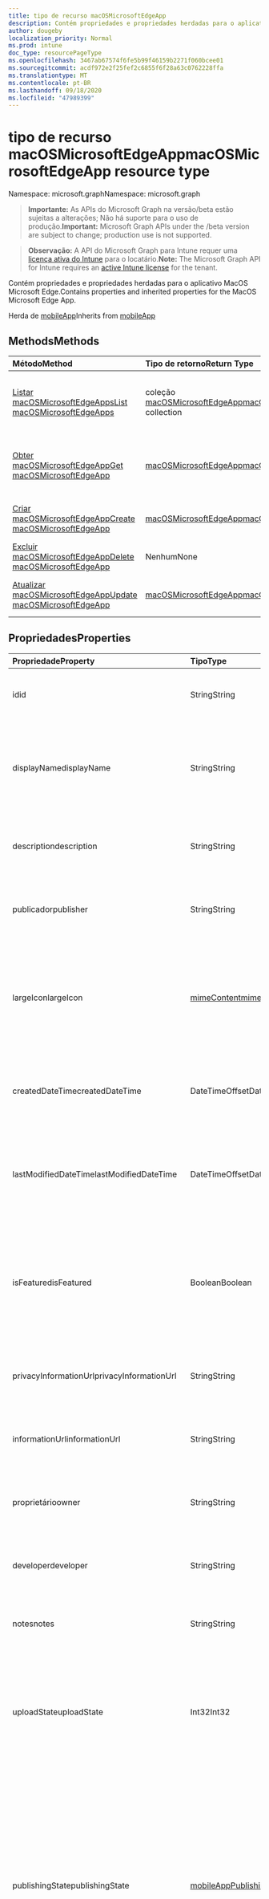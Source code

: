 ```yaml
---
title: tipo de recurso macOSMicrosoftEdgeApp
description: Contém propriedades e propriedades herdadas para o aplicativo MacOS Microsoft Edge.
author: dougeby
localization_priority: Normal
ms.prod: intune
doc_type: resourcePageType
ms.openlocfilehash: 3467ab67574f6fe5b99f46159b2271f060bcee01
ms.sourcegitcommit: acdf972e2f25fef2c6855f6f28a63c0762228ffa
ms.translationtype: MT
ms.contentlocale: pt-BR
ms.lasthandoff: 09/18/2020
ms.locfileid: "47989399"
---
```

# <a name="macosmicrosoftedgeapp-resource-type"></a><span data-ttu-id="a4580-103">tipo de recurso macOSMicrosoftEdgeApp</span><span class="sxs-lookup"><span data-stu-id="a4580-103">macOSMicrosoftEdgeApp resource type</span></span>

<span data-ttu-id="a4580-104">Namespace: microsoft.graph</span><span class="sxs-lookup"><span data-stu-id="a4580-104">Namespace: microsoft.graph</span></span>

> <span data-ttu-id="a4580-105">**Importante:** As APIs do Microsoft Graph na versão/beta estão sujeitas a alterações; Não há suporte para o uso de produção.</span><span class="sxs-lookup"><span data-stu-id="a4580-105">**Important:** Microsoft Graph APIs under the /beta version are subject to change; production use is not supported.</span></span>

> <span data-ttu-id="a4580-106">**Observação:** A API do Microsoft Graph para Intune requer uma [licença ativa do Intune](https://go.microsoft.com/fwlink/?linkid=839381) para o locatário.</span><span class="sxs-lookup"><span data-stu-id="a4580-106">**Note:** The Microsoft Graph API for Intune requires an [active Intune license](https://go.microsoft.com/fwlink/?linkid=839381) for the tenant.</span></span>

<span data-ttu-id="a4580-107">Contém propriedades e propriedades herdadas para o aplicativo MacOS Microsoft Edge.</span><span class="sxs-lookup"><span data-stu-id="a4580-107">Contains properties and inherited properties for the MacOS Microsoft Edge App.</span></span>


<span data-ttu-id="a4580-108">Herda de [mobileApp](../resources/intune-shared-mobileapp.md)</span><span class="sxs-lookup"><span data-stu-id="a4580-108">Inherits from [mobileApp](../resources/intune-shared-mobileapp.md)</span></span>

## <a name="methods"></a><span data-ttu-id="a4580-109">Methods</span><span class="sxs-lookup"><span data-stu-id="a4580-109">Methods</span></span>
|<span data-ttu-id="a4580-110">Método</span><span class="sxs-lookup"><span data-stu-id="a4580-110">Method</span></span>|<span data-ttu-id="a4580-111">Tipo de retorno</span><span class="sxs-lookup"><span data-stu-id="a4580-111">Return Type</span></span>|<span data-ttu-id="a4580-112">Descrição</span><span class="sxs-lookup"><span data-stu-id="a4580-112">Description</span></span>|
|:---|:---|:---|
|[<span data-ttu-id="a4580-113">Listar macOSMicrosoftEdgeApps</span><span class="sxs-lookup"><span data-stu-id="a4580-113">List macOSMicrosoftEdgeApps</span></span>](../api/intune-apps-macosmicrosoftedgeapp-list.md)|<span data-ttu-id="a4580-114">coleção [macOSMicrosoftEdgeApp](../resources/intune-apps-macosmicrosoftedgeapp.md)</span><span class="sxs-lookup"><span data-stu-id="a4580-114">[macOSMicrosoftEdgeApp](../resources/intune-apps-macosmicrosoftedgeapp.md) collection</span></span>|<span data-ttu-id="a4580-115">Listar Propriedades e relações dos objetos [macOSMicrosoftEdgeApp](../resources/intune-apps-macosmicrosoftedgeapp.md) .</span><span class="sxs-lookup"><span data-stu-id="a4580-115">List properties and relationships of the [macOSMicrosoftEdgeApp](../resources/intune-apps-macosmicrosoftedgeapp.md) objects.</span></span>|
|[<span data-ttu-id="a4580-116">Obter macOSMicrosoftEdgeApp</span><span class="sxs-lookup"><span data-stu-id="a4580-116">Get macOSMicrosoftEdgeApp</span></span>](../api/intune-apps-macosmicrosoftedgeapp-get.md)|[<span data-ttu-id="a4580-117">macOSMicrosoftEdgeApp</span><span class="sxs-lookup"><span data-stu-id="a4580-117">macOSMicrosoftEdgeApp</span></span>](../resources/intune-apps-macosmicrosoftedgeapp.md)|<span data-ttu-id="a4580-118">Leia as propriedades e as relações do objeto [macOSMicrosoftEdgeApp](../resources/intune-apps-macosmicrosoftedgeapp.md) .</span><span class="sxs-lookup"><span data-stu-id="a4580-118">Read properties and relationships of the [macOSMicrosoftEdgeApp](../resources/intune-apps-macosmicrosoftedgeapp.md) object.</span></span>|
|[<span data-ttu-id="a4580-119">Criar macOSMicrosoftEdgeApp</span><span class="sxs-lookup"><span data-stu-id="a4580-119">Create macOSMicrosoftEdgeApp</span></span>](../api/intune-apps-macosmicrosoftedgeapp-create.md)|[<span data-ttu-id="a4580-120">macOSMicrosoftEdgeApp</span><span class="sxs-lookup"><span data-stu-id="a4580-120">macOSMicrosoftEdgeApp</span></span>](../resources/intune-apps-macosmicrosoftedgeapp.md)|<span data-ttu-id="a4580-121">Criar um novo objeto [macOSMicrosoftEdgeApp](../resources/intune-apps-macosmicrosoftedgeapp.md) .</span><span class="sxs-lookup"><span data-stu-id="a4580-121">Create a new [macOSMicrosoftEdgeApp](../resources/intune-apps-macosmicrosoftedgeapp.md) object.</span></span>|
|[<span data-ttu-id="a4580-122">Excluir macOSMicrosoftEdgeApp</span><span class="sxs-lookup"><span data-stu-id="a4580-122">Delete macOSMicrosoftEdgeApp</span></span>](../api/intune-apps-macosmicrosoftedgeapp-delete.md)|<span data-ttu-id="a4580-123">Nenhum</span><span class="sxs-lookup"><span data-stu-id="a4580-123">None</span></span>|<span data-ttu-id="a4580-124">Exclui [macOSMicrosoftEdgeApp](../resources/intune-apps-macosmicrosoftedgeapp.md).</span><span class="sxs-lookup"><span data-stu-id="a4580-124">Deletes a [macOSMicrosoftEdgeApp](../resources/intune-apps-macosmicrosoftedgeapp.md).</span></span>|
|[<span data-ttu-id="a4580-125">Atualizar macOSMicrosoftEdgeApp</span><span class="sxs-lookup"><span data-stu-id="a4580-125">Update macOSMicrosoftEdgeApp</span></span>](../api/intune-apps-macosmicrosoftedgeapp-update.md)|[<span data-ttu-id="a4580-126">macOSMicrosoftEdgeApp</span><span class="sxs-lookup"><span data-stu-id="a4580-126">macOSMicrosoftEdgeApp</span></span>](../resources/intune-apps-macosmicrosoftedgeapp.md)|<span data-ttu-id="a4580-127">Atualiza as propriedades de um objeto [macOSMicrosoftEdgeApp](../resources/intune-apps-macosmicrosoftedgeapp.md) .</span><span class="sxs-lookup"><span data-stu-id="a4580-127">Update the properties of a [macOSMicrosoftEdgeApp](../resources/intune-apps-macosmicrosoftedgeapp.md) object.</span></span>|

## <a name="properties"></a><span data-ttu-id="a4580-128">Propriedades</span><span class="sxs-lookup"><span data-stu-id="a4580-128">Properties</span></span>
|<span data-ttu-id="a4580-129">Propriedade</span><span class="sxs-lookup"><span data-stu-id="a4580-129">Property</span></span>|<span data-ttu-id="a4580-130">Tipo</span><span class="sxs-lookup"><span data-stu-id="a4580-130">Type</span></span>|<span data-ttu-id="a4580-131">Descrição</span><span class="sxs-lookup"><span data-stu-id="a4580-131">Description</span></span>|
|:---|:---|:---|
|<span data-ttu-id="a4580-132">id</span><span class="sxs-lookup"><span data-stu-id="a4580-132">id</span></span>|<span data-ttu-id="a4580-133">String</span><span class="sxs-lookup"><span data-stu-id="a4580-133">String</span></span>|<span data-ttu-id="a4580-134">Chave da entidade.</span><span class="sxs-lookup"><span data-stu-id="a4580-134">Key of the entity.</span></span> <span data-ttu-id="a4580-135">Herdado de [mobileApp](../resources/intune-shared-mobileapp.md)</span><span class="sxs-lookup"><span data-stu-id="a4580-135">Inherited from [mobileApp](../resources/intune-shared-mobileapp.md)</span></span>|
|<span data-ttu-id="a4580-136">displayName</span><span class="sxs-lookup"><span data-stu-id="a4580-136">displayName</span></span>|<span data-ttu-id="a4580-137">String</span><span class="sxs-lookup"><span data-stu-id="a4580-137">String</span></span>|<span data-ttu-id="a4580-138">O título do aplicativo importado ou definido pelo administrador.</span><span class="sxs-lookup"><span data-stu-id="a4580-138">The admin provided or imported title of the app.</span></span> <span data-ttu-id="a4580-139">Herdado de [mobileApp](../resources/intune-shared-mobileapp.md)</span><span class="sxs-lookup"><span data-stu-id="a4580-139">Inherited from [mobileApp](../resources/intune-shared-mobileapp.md)</span></span>|
|<span data-ttu-id="a4580-140">description</span><span class="sxs-lookup"><span data-stu-id="a4580-140">description</span></span>|<span data-ttu-id="a4580-141">String</span><span class="sxs-lookup"><span data-stu-id="a4580-141">String</span></span>|<span data-ttu-id="a4580-142">A descrição do aplicativo.</span><span class="sxs-lookup"><span data-stu-id="a4580-142">The description of the app.</span></span> <span data-ttu-id="a4580-143">Herdado de [mobileApp](../resources/intune-shared-mobileapp.md)</span><span class="sxs-lookup"><span data-stu-id="a4580-143">Inherited from [mobileApp](../resources/intune-shared-mobileapp.md)</span></span>|
|<span data-ttu-id="a4580-144">publicador</span><span class="sxs-lookup"><span data-stu-id="a4580-144">publisher</span></span>|<span data-ttu-id="a4580-145">String</span><span class="sxs-lookup"><span data-stu-id="a4580-145">String</span></span>|<span data-ttu-id="a4580-146">O publicador do aplicativo.</span><span class="sxs-lookup"><span data-stu-id="a4580-146">The publisher of the app.</span></span> <span data-ttu-id="a4580-147">Herdado de [mobileApp](../resources/intune-shared-mobileapp.md)</span><span class="sxs-lookup"><span data-stu-id="a4580-147">Inherited from [mobileApp](../resources/intune-shared-mobileapp.md)</span></span>|
|<span data-ttu-id="a4580-148">largeIcon</span><span class="sxs-lookup"><span data-stu-id="a4580-148">largeIcon</span></span>|[<span data-ttu-id="a4580-149">mimeContent</span><span class="sxs-lookup"><span data-stu-id="a4580-149">mimeContent</span></span>](../resources/intune-shared-mimecontent.md)|<span data-ttu-id="a4580-150">O ícone grande, a ser exibido nos detalhes do aplicativo e usado para o carregamento do ícone.</span><span class="sxs-lookup"><span data-stu-id="a4580-150">The large icon, to be displayed in the app details and used for upload of the icon.</span></span> <span data-ttu-id="a4580-151">Herdado de [mobileApp](../resources/intune-shared-mobileapp.md)</span><span class="sxs-lookup"><span data-stu-id="a4580-151">Inherited from [mobileApp](../resources/intune-shared-mobileapp.md)</span></span>|
|<span data-ttu-id="a4580-152">createdDateTime</span><span class="sxs-lookup"><span data-stu-id="a4580-152">createdDateTime</span></span>|<span data-ttu-id="a4580-153">DateTimeOffset</span><span class="sxs-lookup"><span data-stu-id="a4580-153">DateTimeOffset</span></span>|<span data-ttu-id="a4580-154">A data e a hora da criação do aplicativo.</span><span class="sxs-lookup"><span data-stu-id="a4580-154">The date and time the app was created.</span></span> <span data-ttu-id="a4580-155">Herdado de [mobileApp](../resources/intune-shared-mobileapp.md)</span><span class="sxs-lookup"><span data-stu-id="a4580-155">Inherited from [mobileApp](../resources/intune-shared-mobileapp.md)</span></span>|
|<span data-ttu-id="a4580-156">lastModifiedDateTime</span><span class="sxs-lookup"><span data-stu-id="a4580-156">lastModifiedDateTime</span></span>|<span data-ttu-id="a4580-157">DateTimeOffset</span><span class="sxs-lookup"><span data-stu-id="a4580-157">DateTimeOffset</span></span>|<span data-ttu-id="a4580-158">A data e a hora que o aplicativo foi modificado pela última vez.</span><span class="sxs-lookup"><span data-stu-id="a4580-158">The date and time the app was last modified.</span></span> <span data-ttu-id="a4580-159">Herdado de [mobileApp](../resources/intune-shared-mobileapp.md)</span><span class="sxs-lookup"><span data-stu-id="a4580-159">Inherited from [mobileApp](../resources/intune-shared-mobileapp.md)</span></span>|
|<span data-ttu-id="a4580-160">isFeatured</span><span class="sxs-lookup"><span data-stu-id="a4580-160">isFeatured</span></span>|<span data-ttu-id="a4580-161">Boolean</span><span class="sxs-lookup"><span data-stu-id="a4580-161">Boolean</span></span>|<span data-ttu-id="a4580-162">O valor que indica se o aplicativo está marcado como em destaque pelo administrador. Herdado de [mobileApp](../resources/intune-shared-mobileapp.md)</span><span class="sxs-lookup"><span data-stu-id="a4580-162">The value indicating whether the app is marked as featured by the admin. Inherited from [mobileApp](../resources/intune-shared-mobileapp.md)</span></span>|
|<span data-ttu-id="a4580-163">privacyInformationUrl</span><span class="sxs-lookup"><span data-stu-id="a4580-163">privacyInformationUrl</span></span>|<span data-ttu-id="a4580-164">String</span><span class="sxs-lookup"><span data-stu-id="a4580-164">String</span></span>|<span data-ttu-id="a4580-165">A URL da declaração de privacidade.</span><span class="sxs-lookup"><span data-stu-id="a4580-165">The privacy statement Url.</span></span> <span data-ttu-id="a4580-166">Herdado de [mobileApp](../resources/intune-shared-mobileapp.md)</span><span class="sxs-lookup"><span data-stu-id="a4580-166">Inherited from [mobileApp](../resources/intune-shared-mobileapp.md)</span></span>|
|<span data-ttu-id="a4580-167">informationUrl</span><span class="sxs-lookup"><span data-stu-id="a4580-167">informationUrl</span></span>|<span data-ttu-id="a4580-168">String</span><span class="sxs-lookup"><span data-stu-id="a4580-168">String</span></span>|<span data-ttu-id="a4580-169">A URL de informações adicionais.</span><span class="sxs-lookup"><span data-stu-id="a4580-169">The more information Url.</span></span> <span data-ttu-id="a4580-170">Herdado de [mobileApp](../resources/intune-shared-mobileapp.md)</span><span class="sxs-lookup"><span data-stu-id="a4580-170">Inherited from [mobileApp](../resources/intune-shared-mobileapp.md)</span></span>|
|<span data-ttu-id="a4580-171">proprietário</span><span class="sxs-lookup"><span data-stu-id="a4580-171">owner</span></span>|<span data-ttu-id="a4580-172">String</span><span class="sxs-lookup"><span data-stu-id="a4580-172">String</span></span>|<span data-ttu-id="a4580-173">O proprietário do conteúdo.</span><span class="sxs-lookup"><span data-stu-id="a4580-173">The owner of the app.</span></span> <span data-ttu-id="a4580-174">Herdado de [mobileApp](../resources/intune-shared-mobileapp.md)</span><span class="sxs-lookup"><span data-stu-id="a4580-174">Inherited from [mobileApp](../resources/intune-shared-mobileapp.md)</span></span>|
|<span data-ttu-id="a4580-175">developer</span><span class="sxs-lookup"><span data-stu-id="a4580-175">developer</span></span>|<span data-ttu-id="a4580-176">String</span><span class="sxs-lookup"><span data-stu-id="a4580-176">String</span></span>|<span data-ttu-id="a4580-177">O desenvolvedor do aplicativo.</span><span class="sxs-lookup"><span data-stu-id="a4580-177">The developer of the app.</span></span> <span data-ttu-id="a4580-178">Herdado de [mobileApp](../resources/intune-shared-mobileapp.md)</span><span class="sxs-lookup"><span data-stu-id="a4580-178">Inherited from [mobileApp](../resources/intune-shared-mobileapp.md)</span></span>|
|<span data-ttu-id="a4580-179">notes</span><span class="sxs-lookup"><span data-stu-id="a4580-179">notes</span></span>|<span data-ttu-id="a4580-180">String</span><span class="sxs-lookup"><span data-stu-id="a4580-180">String</span></span>|<span data-ttu-id="a4580-181">Anotações do aplicativo.</span><span class="sxs-lookup"><span data-stu-id="a4580-181">Notes for the app.</span></span> <span data-ttu-id="a4580-182">Herdado de [mobileApp](../resources/intune-shared-mobileapp.md)</span><span class="sxs-lookup"><span data-stu-id="a4580-182">Inherited from [mobileApp](../resources/intune-shared-mobileapp.md)</span></span>|
|<span data-ttu-id="a4580-183">uploadState</span><span class="sxs-lookup"><span data-stu-id="a4580-183">uploadState</span></span>|<span data-ttu-id="a4580-184">Int32</span><span class="sxs-lookup"><span data-stu-id="a4580-184">Int32</span></span>|<span data-ttu-id="a4580-185">O estado de upload.</span><span class="sxs-lookup"><span data-stu-id="a4580-185">The upload state.</span></span> <span data-ttu-id="a4580-186">Os valores possíveis são: 0- `Not Ready` , 1- `Ready` , 2- `Processing` .</span><span class="sxs-lookup"><span data-stu-id="a4580-186">Possible values are: 0 - `Not Ready`, 1 - `Ready`, 2 - `Processing`.</span></span> <span data-ttu-id="a4580-187">Herdado de [mobileApp](../resources/intune-shared-mobileapp.md)</span><span class="sxs-lookup"><span data-stu-id="a4580-187">Inherited from [mobileApp](../resources/intune-shared-mobileapp.md)</span></span>|
|<span data-ttu-id="a4580-188">publishingState</span><span class="sxs-lookup"><span data-stu-id="a4580-188">publishingState</span></span>|[<span data-ttu-id="a4580-189">mobileAppPublishingState</span><span class="sxs-lookup"><span data-stu-id="a4580-189">mobileAppPublishingState</span></span>](../resources/intune-apps-mobileapppublishingstate.md)|<span data-ttu-id="a4580-190">O estado de publicação do aplicativo.</span><span class="sxs-lookup"><span data-stu-id="a4580-190">The publishing state for the app.</span></span> <span data-ttu-id="a4580-191">O aplicativo não pode ser assinado, a menos que ele seja publicado.</span><span class="sxs-lookup"><span data-stu-id="a4580-191">The app cannot be assigned unless the app is published.</span></span> <span data-ttu-id="a4580-192">Herdado de [mobileApp](../resources/intune-shared-mobileapp.md).</span><span class="sxs-lookup"><span data-stu-id="a4580-192">Inherited from [mobileApp](../resources/intune-shared-mobileapp.md).</span></span> <span data-ttu-id="a4580-193">Os valores possíveis são: `notPublished`, `processing`, `published`.</span><span class="sxs-lookup"><span data-stu-id="a4580-193">Possible values are: `notPublished`, `processing`, `published`.</span></span>|
|<span data-ttu-id="a4580-194">isAssigned</span><span class="sxs-lookup"><span data-stu-id="a4580-194">isAssigned</span></span>|<span data-ttu-id="a4580-195">Boolean</span><span class="sxs-lookup"><span data-stu-id="a4580-195">Boolean</span></span>|<span data-ttu-id="a4580-196">O valor que indica se o aplicativo é atribuído a pelo menos um grupo.</span><span class="sxs-lookup"><span data-stu-id="a4580-196">The value indicating whether the app is assigned to at least one group.</span></span> <span data-ttu-id="a4580-197">Herdado de [mobileApp](../resources/intune-shared-mobileapp.md)</span><span class="sxs-lookup"><span data-stu-id="a4580-197">Inherited from [mobileApp](../resources/intune-shared-mobileapp.md)</span></span>|
|<span data-ttu-id="a4580-198">roleScopeTagIds</span><span class="sxs-lookup"><span data-stu-id="a4580-198">roleScopeTagIds</span></span>|<span data-ttu-id="a4580-199">Coleção de cadeias de caracteres</span><span class="sxs-lookup"><span data-stu-id="a4580-199">String collection</span></span>|<span data-ttu-id="a4580-200">Lista de IDs de marca de escopo para este aplicativo móvel.</span><span class="sxs-lookup"><span data-stu-id="a4580-200">List of scope tag ids for this mobile app.</span></span> <span data-ttu-id="a4580-201">Herdado de [mobileApp](../resources/intune-shared-mobileapp.md)</span><span class="sxs-lookup"><span data-stu-id="a4580-201">Inherited from [mobileApp](../resources/intune-shared-mobileapp.md)</span></span>|
|<span data-ttu-id="a4580-202">dependentAppCount</span><span class="sxs-lookup"><span data-stu-id="a4580-202">dependentAppCount</span></span>|<span data-ttu-id="a4580-203">Int32</span><span class="sxs-lookup"><span data-stu-id="a4580-203">Int32</span></span>|<span data-ttu-id="a4580-204">O número total de dependências do aplicativo filho.</span><span class="sxs-lookup"><span data-stu-id="a4580-204">The total number of dependencies the child app has.</span></span> <span data-ttu-id="a4580-205">Herdado de [mobileApp](../resources/intune-shared-mobileapp.md)</span><span class="sxs-lookup"><span data-stu-id="a4580-205">Inherited from [mobileApp](../resources/intune-shared-mobileapp.md)</span></span>|
|<span data-ttu-id="a4580-206">supersedingAppCount</span><span class="sxs-lookup"><span data-stu-id="a4580-206">supersedingAppCount</span></span>|<span data-ttu-id="a4580-207">Int32</span><span class="sxs-lookup"><span data-stu-id="a4580-207">Int32</span></span>|<span data-ttu-id="a4580-208">O número total de aplicativos que este aplicativo substitui direta ou indiretamente.</span><span class="sxs-lookup"><span data-stu-id="a4580-208">The total number of apps this app directly or indirectly supersedes.</span></span> <span data-ttu-id="a4580-209">Herdado de [mobileApp](../resources/intune-shared-mobileapp.md)</span><span class="sxs-lookup"><span data-stu-id="a4580-209">Inherited from [mobileApp](../resources/intune-shared-mobileapp.md)</span></span>|
|<span data-ttu-id="a4580-210">supersededAppCount</span><span class="sxs-lookup"><span data-stu-id="a4580-210">supersededAppCount</span></span>|<span data-ttu-id="a4580-211">Int32</span><span class="sxs-lookup"><span data-stu-id="a4580-211">Int32</span></span>|<span data-ttu-id="a4580-212">O número total de aplicativos que este aplicativo está substituindo direta ou indiretamente por.</span><span class="sxs-lookup"><span data-stu-id="a4580-212">The total number of apps this app is directly or indirectly superseded by.</span></span> <span data-ttu-id="a4580-213">Herdado de [mobileApp](../resources/intune-shared-mobileapp.md)</span><span class="sxs-lookup"><span data-stu-id="a4580-213">Inherited from [mobileApp](../resources/intune-shared-mobileapp.md)</span></span>|
|<span data-ttu-id="a4580-214">canal</span><span class="sxs-lookup"><span data-stu-id="a4580-214">channel</span></span>|[<span data-ttu-id="a4580-215">microsoftEdgeChannel</span><span class="sxs-lookup"><span data-stu-id="a4580-215">microsoftEdgeChannel</span></span>](../resources/intune-apps-microsoftedgechannel.md)|<span data-ttu-id="a4580-216">O canal a ser instalado nos dispositivos de destino.</span><span class="sxs-lookup"><span data-stu-id="a4580-216">The channel to install on target devices.</span></span> <span data-ttu-id="a4580-217">Os valores possíveis são: `dev`, `beta`, `stable`.</span><span class="sxs-lookup"><span data-stu-id="a4580-217">Possible values are: `dev`, `beta`, `stable`.</span></span>|

## <a name="relationships"></a><span data-ttu-id="a4580-218">Relações</span><span class="sxs-lookup"><span data-stu-id="a4580-218">Relationships</span></span>
|<span data-ttu-id="a4580-219">Relação</span><span class="sxs-lookup"><span data-stu-id="a4580-219">Relationship</span></span>|<span data-ttu-id="a4580-220">Tipo</span><span class="sxs-lookup"><span data-stu-id="a4580-220">Type</span></span>|<span data-ttu-id="a4580-221">Descrição</span><span class="sxs-lookup"><span data-stu-id="a4580-221">Description</span></span>|
|:---|:---|:---|
|<span data-ttu-id="a4580-222">categories</span><span class="sxs-lookup"><span data-stu-id="a4580-222">categories</span></span>|<span data-ttu-id="a4580-223">Coleção [mobileAppCategory](../resources/intune-apps-mobileappcategory.md)</span><span class="sxs-lookup"><span data-stu-id="a4580-223">[mobileAppCategory](../resources/intune-apps-mobileappcategory.md) collection</span></span>|<span data-ttu-id="a4580-224">A lista de categorias para este aplicativo.</span><span class="sxs-lookup"><span data-stu-id="a4580-224">The list of categories for this app.</span></span> <span data-ttu-id="a4580-225">Herdado de [mobileApp](../resources/intune-shared-mobileapp.md)</span><span class="sxs-lookup"><span data-stu-id="a4580-225">Inherited from [mobileApp](../resources/intune-shared-mobileapp.md)</span></span>|
|<span data-ttu-id="a4580-226">assignments</span><span class="sxs-lookup"><span data-stu-id="a4580-226">assignments</span></span>|<span data-ttu-id="a4580-227">Coleção [mobileAppAssignment](../resources/intune-apps-mobileappassignment.md)</span><span class="sxs-lookup"><span data-stu-id="a4580-227">[mobileAppAssignment](../resources/intune-apps-mobileappassignment.md) collection</span></span>|<span data-ttu-id="a4580-228">A lista de atribuições de grupo para esse aplicativo móvel.</span><span class="sxs-lookup"><span data-stu-id="a4580-228">The list of group assignments for this mobile app.</span></span> <span data-ttu-id="a4580-229">Herdado de [mobileApp](../resources/intune-shared-mobileapp.md)</span><span class="sxs-lookup"><span data-stu-id="a4580-229">Inherited from [mobileApp](../resources/intune-shared-mobileapp.md)</span></span>|
|<span data-ttu-id="a4580-230">installSummary</span><span class="sxs-lookup"><span data-stu-id="a4580-230">installSummary</span></span>|[<span data-ttu-id="a4580-231">mobileAppInstallSummary</span><span class="sxs-lookup"><span data-stu-id="a4580-231">mobileAppInstallSummary</span></span>](../resources/intune-apps-mobileappinstallsummary.md)|<span data-ttu-id="a4580-232">Resumo de instalação do aplicativo móvel.</span><span class="sxs-lookup"><span data-stu-id="a4580-232">Mobile App Install Summary.</span></span> <span data-ttu-id="a4580-233">Herdado de [mobileApp](../resources/intune-shared-mobileapp.md)</span><span class="sxs-lookup"><span data-stu-id="a4580-233">Inherited from [mobileApp](../resources/intune-shared-mobileapp.md)</span></span>|
|<span data-ttu-id="a4580-234">deviceStatuses</span><span class="sxs-lookup"><span data-stu-id="a4580-234">deviceStatuses</span></span>|<span data-ttu-id="a4580-235">coleção [mobileAppInstallStatus](../resources/intune-apps-mobileappinstallstatus.md)</span><span class="sxs-lookup"><span data-stu-id="a4580-235">[mobileAppInstallStatus](../resources/intune-apps-mobileappinstallstatus.md) collection</span></span>|<span data-ttu-id="a4580-236">A lista de Estados de instalação para este aplicativo móvel.</span><span class="sxs-lookup"><span data-stu-id="a4580-236">The list of installation states for this mobile app.</span></span> <span data-ttu-id="a4580-237">Herdado de [mobileApp](../resources/intune-shared-mobileapp.md)</span><span class="sxs-lookup"><span data-stu-id="a4580-237">Inherited from [mobileApp](../resources/intune-shared-mobileapp.md)</span></span>|
|<span data-ttu-id="a4580-238">userStatuses</span><span class="sxs-lookup"><span data-stu-id="a4580-238">userStatuses</span></span>|<span data-ttu-id="a4580-239">coleção [userAppInstallStatus](../resources/intune-apps-userappinstallstatus.md)</span><span class="sxs-lookup"><span data-stu-id="a4580-239">[userAppInstallStatus](../resources/intune-apps-userappinstallstatus.md) collection</span></span>|<span data-ttu-id="a4580-240">A lista de Estados de instalação para este aplicativo móvel.</span><span class="sxs-lookup"><span data-stu-id="a4580-240">The list of installation states for this mobile app.</span></span> <span data-ttu-id="a4580-241">Herdado de [mobileApp](../resources/intune-shared-mobileapp.md)</span><span class="sxs-lookup"><span data-stu-id="a4580-241">Inherited from [mobileApp](../resources/intune-shared-mobileapp.md)</span></span>|
|<span data-ttu-id="a4580-242">relações</span><span class="sxs-lookup"><span data-stu-id="a4580-242">relationships</span></span>|<span data-ttu-id="a4580-243">coleção [mobileAppRelationship](../resources/intune-apps-mobileapprelationship.md)</span><span class="sxs-lookup"><span data-stu-id="a4580-243">[mobileAppRelationship](../resources/intune-apps-mobileapprelationship.md) collection</span></span>|<span data-ttu-id="a4580-244">O conjunto de relações diretas para este aplicativo.</span><span class="sxs-lookup"><span data-stu-id="a4580-244">The set of direct relationships for this app.</span></span> <span data-ttu-id="a4580-245">Herdado de [mobileApp](../resources/intune-shared-mobileapp.md)</span><span class="sxs-lookup"><span data-stu-id="a4580-245">Inherited from [mobileApp](../resources/intune-shared-mobileapp.md)</span></span>|

## <a name="json-representation"></a><span data-ttu-id="a4580-246">Representação JSON</span><span class="sxs-lookup"><span data-stu-id="a4580-246">JSON Representation</span></span>
<span data-ttu-id="a4580-247">Veja a seguir uma representação JSON do recurso.</span><span class="sxs-lookup"><span data-stu-id="a4580-247">Here is a JSON representation of the resource.</span></span>
<!-- {
  "blockType": "resource",
  "keyProperty": "id",
  "@odata.type": "microsoft.graph.macOSMicrosoftEdgeApp"
}
-->
``` json
{
  "@odata.type": "#microsoft.graph.macOSMicrosoftEdgeApp",
  "id": "String (identifier)",
  "displayName": "String",
  "description": "String",
  "publisher": "String",
  "largeIcon": {
    "@odata.type": "microsoft.graph.mimeContent",
    "type": "String",
    "value": "binary"
  },
  "createdDateTime": "String (timestamp)",
  "lastModifiedDateTime": "String (timestamp)",
  "isFeatured": true,
  "privacyInformationUrl": "String",
  "informationUrl": "String",
  "owner": "String",
  "developer": "String",
  "notes": "String",
  "uploadState": 1024,
  "publishingState": "String",
  "isAssigned": true,
  "roleScopeTagIds": [
    "String"
  ],
  "dependentAppCount": 1024,
  "supersedingAppCount": 1024,
  "supersededAppCount": 1024,
  "channel": "String"
}
```






